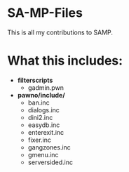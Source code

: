 # SA-MP-Files
This is all my contributions to SAMP.

# What this includes:
* <b>filterscripts</b>
  * gadmin.pwn
* <b>pawno/include/</b>
  * ban.inc
  * dialogs.inc
  * dini2.inc
  * easydb.inc
  * enterexit.inc
  * fixer.inc
  * gangzones.inc
  * gmenu.inc
  * serversided.inc
